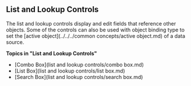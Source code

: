 ## List and Lookup Controls

The list and lookup controls display and edit fields that reference other objects. Some of the controls can also be used with object binding type to set the [active object](../../../common concepts/active object.md) of a data source.

**Topics in "List and Lookup Controls"**
* [Combo Box](list and lookup controls/combo box.md)
* [List Box](list and lookup controls/list box.md)
* [Search Box](list and lookup controls/search box.md)